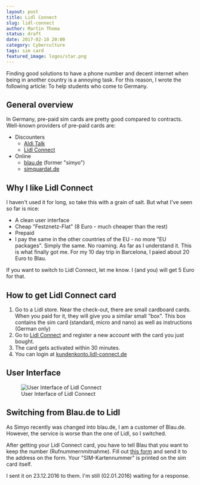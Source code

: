 ```yaml
---
layout: post
title: Lidl Connect
slug: lidl-connect
author: Martin Thoma
status: draft
date: 2017-02-10 20:00
category: Cyberculture
tags: sim card
featured_image: logos/star.png
---
```

Finding good solutions to have a phone number and decent internet when being in
another country is a annoying task. For this reason, I wrote the following
article: To help students who come to Germany.


## General overview

In Germany, pre-paid sim cards are pretty good compared to contracts. Well-known
providers of pre-paid cards are:

* Discounters
    * [Aldi Talk](https://www.alditalk.de/)
    * [Lidl Connect](https://www.lidl.de/de/lidl-connect/s7373597)
* Online
    * [blau.de](https://www.blau.de/) (former "simyo")
    * [simquardat.de](https://www.simquadrat.de/)


## Why I like Lidl Connect

I haven't used it for long, so take this with a grain of salt. But what I've
seen so far is nice:

* A clean user interface
* Cheap "Festznetz-Flat" (8 Euro - much cheaper than the rest)
* Prepaid
* I pay the same in the other countries of the EU - no more "EU packages". Simply the same. No roaming. As far as I understand it. This is what finally got me. For my 10 day trip in Barcelona, I paied about 20 Euro to Blau.

<div class="info">If you want to switch to Lidl Connect, let me know. I (and you) will get 5 Euro for that.</div>


## How to get Lidl Connect card

1. Go to a Lidl store. Near the check-out, there are small cardboard cards.
   When you paid for it, they will give you a similar small "box". This box
   contains the sim card (standard, micro and nano) as well as instructions
   (German only)
2. Go to [Lidl Connect](https://www.lidl.de/de/lidl-connect/s7373597) and
   register a new account with the card you just bought.
3. The card gets activated within 30 minutes.
4. You can login at [kundenkonto.lidl-connect.de](https://kundenkonto.lidl-connect.de/)


## User Interface

<figure class="wp-caption aligncenter img-thumbnail">
    <img src="https://martin-thoma.com/images/2016/12/lidl-connect-kunden.png" alt="User Interface of Lidl Connect" />
    <figcaption class="text-center">User Interface of Lidl Connect</figcaption>
</figure>


## Switching from Blau.de to Lidl

As Simyo recently was changed into blau.de, I am a customer of Blau.de.
However, the service is worse than the one of Lidl, so I switched.

After getting your Lidl Connect card, you have to tell Blau that you want to
keep the number (Rufnummernmitnahme). Fill out <a href="https://mein.blau.de/cms/blaude/documents/blau_Verzichtserklaerung.pdf?ext=1">this form</a> and send it to the address
on the form. Your "SIM-Kartennummer" is printed on the sim card itself.

I sent it on 23.12.2016 to them. I'm still (02.01.2016) waiting for a response.
